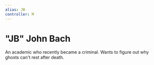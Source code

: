 ```yaml
---
alias: JB
controller: M
---
```

# "JB" John Bach
An academic who recently became a criminal.
Wants to figure out why ghosts can't rest after death.
